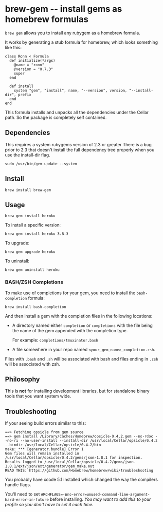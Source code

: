 brew-gem -- install gems as homebrew formulas
=============================================

`brew gem` allows you to install any rubygem as a homebrew formula.

It works by generating a stub formula for homebrew, which looks something like this:

    class Ronn < Formula
      def initialize(*args)
        @name = "ronn"
        @version = "0.7.3"
        super
      end

      def install
        system "gem", "install", name, "--version", version, "--install-dir", prefix
      end
    end

This formula installs and unpacks all the dependencies under the Cellar path. So the package is completely self contained.

Dependencies
------------
This requires a system rubygems version of 2.3 or greater
There is a bug prior to 2.3 that doesn't install the full dependency tree properly when you use the install-dir flag.

```
sudo /usr/bin/gem update --system
```

Install
-------

    brew install brew-gem

Usage
-----

    brew gem install heroku

To install a specific version:

    brew gem install heroku 3.8.3
    
To upgrade:

    brew gem upgrade heroku
    
To uninstall:

    brew gem uninstall heroku


### BASH/ZSH Completions

To make use of completions for your gem, you need to install the
`bash-completion` formula:

    brew install bash-completion

And then install a gem with the completion files in the following locations:

* A directory named either `completion` or `completions` with the file being
  the name of the gem appended with the completion type.

  For example:  `completions/tmuxinator.bash`
* A file somewhere in your repo named `<your_gem_name>_completion.zsh`.

Files with `.bash` and `.sh` will be associated with bash and files ending in
`.zsh` will be associated with zsh.


Philosophy
----------

This is **not** for installing development libraries, but for standalone binary tools that you want system wide.

Troubleshooting
----------

If your seeing build errors similar to this:
```shell
==> Fetching opsicle from gem source
==> gem install /Library/Caches/Homebrew/opsicle-0.4.2.gem --no-rdoc --no-ri --no-user-install --install-dir /usr/local/Cellar/opsicle/0.4.2 --bindir /usr/local/Cellar/opsicle/0.4.2/bin
make: *** [generator.bundle] Error 1
Gem files will remain installed in /usr/local/Cellar/opsicle/0.4.2/gems/json-1.8.1 for inspection.
Results logged to /usr/local/Cellar/opsicle/0.4.2/gems/json-1.8.1/ext/json/ext/generator/gem_make.out
READ THIS: https://github.com/Homebrew/homebrew/wiki/troubleshooting
```

You probably have xcode 5.1 installed which changed the way the compilers handle flags.

You'll need to set `ARCHFLAGS=-Wno-error=unused-command-line-argument-hard-error-in-future` before installing.
_You may want to add this to your profile so you don't have to set it each time._
